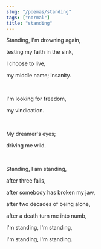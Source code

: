 ```yaml
---
slug: "/poemas/standing"
tags: ["normal"]
title: "standing"
---
```

Standing, I'm drowning again, 

testing my faith in the sink, 

I choose to live,

my middle name; insanity.

&nbsp;

I'm looking for freedom, 

my vindication.

&nbsp;

My dreamer's eyes;

driving me wild.

&nbsp;

Standing, I am standing, 

after three falls, 

after somebody has broken my jaw, 

after two decades of being alone, 

after a death turn me into numb,

I'm standing, I'm standing,

I'm standing, I'm standing.